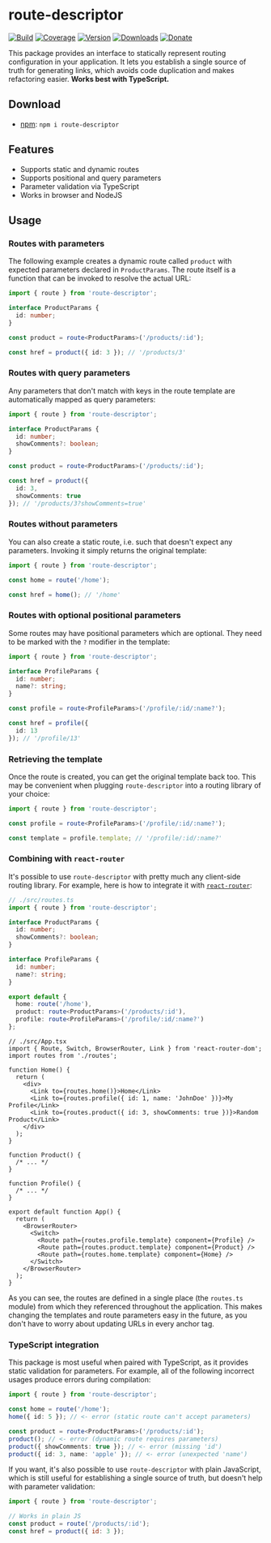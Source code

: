 # route-descriptor

[![Build](https://github.com/Tyrrrz/route-descriptor/workflows/CI/badge.svg?branch=master)](https://github.com/Tyrrrz/route-descriptor/actions)
[![Coverage](https://codecov.io/gh/Tyrrrz/route-descriptor/branch/master/graph/badge.svg)](https://codecov.io/gh/Tyrrrz/route-descriptor)
[![Version](https://img.shields.io/npm/v/route-descriptor.svg)](http://npmjs.com/package/route-descriptor)
[![Downloads](https://img.shields.io/npm/dm/route-descriptor.svg)](http://npmjs.com/package/route-descriptor)
[![Donate](https://img.shields.io/badge/donate-$$$-purple.svg)](https://tyrrrz.me/donate)

This package provides an interface to statically represent routing configuration in your application. It lets you establish a single source of truth for generating links, which avoids code duplication and makes refactoring easier. **Works best with TypeScript.**

## Download

- [npm](http://npmjs.com/package/route-descriptor): `npm i route-descriptor`

## Features

- Supports static and dynamic routes
- Supports positional and query parameters
- Parameter validation via TypeScript
- Works in browser and NodeJS

## Usage

### Routes with parameters

The following example creates a dynamic route called `product` with expected parameters declared in `ProductParams`. The route itself is a function that can be invoked to resolve the actual URL:

```ts
import { route } from 'route-descriptor';

interface ProductParams {
  id: number;
}

const product = route<ProductParams>('/products/:id');

const href = product({ id: 3 }); // '/products/3'
```

### Routes with query parameters

Any parameters that don't match with keys in the route template are automatically mapped as query parameters:

```ts
import { route } from 'route-descriptor';

interface ProductParams {
  id: number;
  showComments?: boolean;
}

const product = route<ProductParams>('/products/:id');

const href = product({
  id: 3,
  showComments: true
}); // '/products/3?showComments=true'
```

### Routes without parameters

You can also create a static route, i.e. such that doesn't expect any parameters. Invoking it simply returns the original template:

```ts
import { route } from 'route-descriptor';

const home = route('/home');

const href = home(); // '/home'
```

### Routes with optional positional parameters

Some routes may have positional parameters which are optional. They need to be marked with the `?` modifier in the template:

```ts
import { route } from 'route-descriptor';

interface ProfileParams {
  id: number;
  name?: string;
}

const profile = route<ProfileParams>('/profile/:id/:name?');

const href = profile({
  id: 13
}); // '/profile/13'
```

### Retrieving the template

Once the route is created, you can get the original template back too. This may be convenient when plugging `route-descriptor` into a routing library of your choice:

```ts
import { route } from 'route-descriptor';

const profile = route<ProfileParams>('/profile/:id/:name?');

const template = profile.template; // '/profile/:id/:name?'
```

### Combining with `react-router`

It's possible to use `route-descriptor` with pretty much any client-side routing library. For example, here is how to integrate it with [`react-router`](https://github.com/ReactTraining/react-router):

```ts
// ./src/routes.ts
import { route } from 'route-descriptor';

interface ProductParams {
  id: number;
  showComments?: boolean;
}

interface ProfileParams {
  id: number;
  name?: string;
}

export default {
  home: route('/home'),
  product: route<ProductParams>('/products/:id'),
  profile: route<ProfileParams>('/profile/:id/:name?')
};
```

```tsx
// ./src/App.tsx
import { Route, Switch, BrowserRouter, Link } from 'react-router-dom';
import routes from './routes';

function Home() {
  return (
    <div>
      <Link to={routes.home()}>Home</Link>
      <Link to={routes.profile({ id: 1, name: 'JohnDoe' })}>My Profile</Link>
      <Link to={routes.product({ id: 3, showComments: true })}>Random Product</Link>
    </div>
  );
}

function Product() {
  /* ... */
}

function Profile() {
  /* ... */
}

export default function App() {
  return (
    <BrowserRouter>
      <Switch>
        <Route path={routes.profile.template} component={Profile} />
        <Route path={routes.product.template} component={Product} />
        <Route path={routes.home.template} component={Home} />
      </Switch>
    </BrowserRouter>
  );
}
```

As you can see, the routes are defined in a single place (the `routes.ts` module) from which they referenced throughout the application. This makes changing the templates and route parameters easy in the future, as you don't have to worry about updating URLs in every anchor tag.

### TypeScript integration

This package is most useful when paired with TypeScript, as it provides static validation for parameters. For example, all of the following incorrect usages produce errors during compilation:

```ts
import { route } from 'route-descriptor';

const home = route('/home');
home({ id: 5 }); // <- error (static route can't accept parameters)

const product = route<ProductParams>('/products/:id');
product(); // <- error (dynamic route requires parameters)
product({ showComments: true }); // <- error (missing 'id')
product({ id: 3, name: 'apple' }); // <- error (unexpected 'name')
```

If you want, it's also possible to use `route-descriptor` with plain JavaScript, which is still useful for establishing a single source of truth, but doesn't help with parameter validation:

```js
import { route } from 'route-descriptor';

// Works in plain JS
const product = route('/products/:id');
const href = product({ id: 3 });
```

